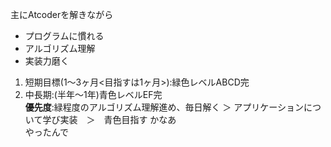 主にAtcoderを解きながら  
- プログラムに慣れる  
- アルゴリズム理解  
- 実装力磨く  
1. 短期目標(1～3ヶ月<目指すは1ヶ月>):緑色レベルABCD完  
2. 中長期:(半年～1年)青色レベルEF完  
**優先度**:緑程度のアルゴリズム理解進め、毎日解く ＞ アプリケーションについて学び実装　＞　青色目指す かなあ  
やったんで  
